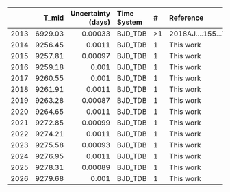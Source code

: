 |      |   T_mid |   Uncertainty (days) | Time System   | #   | Reference           |
|-----:|--------:|---------------------:|:--------------|:----|:--------------------|
| 2013 | 6929.03 |              0.00033 | BJD_TDB       | >1  | 2018AJ....155...79H |
| 2014 | 9256.45 |              0.0011  | BJD_TDB       | 1   | This work           |
| 2015 | 9257.81 |              0.00097 | BJD_TDB       | 1   | This work           |
| 2016 | 9259.18 |              0.001   | BJD_TDB       | 1   | This work           |
| 2017 | 9260.55 |              0.001   | BJD_TDB       | 1   | This work           |
| 2018 | 9261.91 |              0.0011  | BJD_TDB       | 1   | This work           |
| 2019 | 9263.28 |              0.00087 | BJD_TDB       | 1   | This work           |
| 2020 | 9264.65 |              0.0011  | BJD_TDB       | 1   | This work           |
| 2021 | 9272.85 |              0.00099 | BJD_TDB       | 1   | This work           |
| 2022 | 9274.21 |              0.0011  | BJD_TDB       | 1   | This work           |
| 2023 | 9275.58 |              0.00093 | BJD_TDB       | 1   | This work           |
| 2024 | 9276.95 |              0.0011  | BJD_TDB       | 1   | This work           |
| 2025 | 9278.31 |              0.00089 | BJD_TDB       | 1   | This work           |
| 2026 | 9279.68 |              0.001   | BJD_TDB       | 1   | This work           |